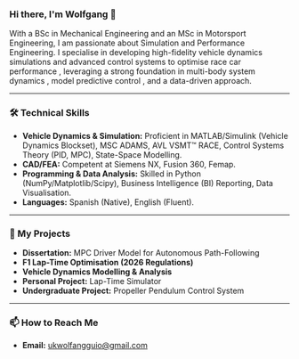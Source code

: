 ### Hi there, I'm Wolfgang 👋

With a BSc in Mechanical Engineering and an MSc in Motorsport Engineering, I am passionate about Simulation and Performance Engineering. I specialise in developing high-fidelity vehicle dynamics simulations and advanced control systems to optimise race car performance , leveraging a strong foundation in multi-body system dynamics , model predictive control , and a data-driven approach.

---

### 🛠️ Technical Skills

* **Vehicle Dynamics & Simulation:** Proficient in MATLAB/Simulink (Vehicle Dynamics Blockset), MSC ADAMS, AVL VSMT™ RACE, Control Systems Theory (PID, MPC), State-Space Modelling. 
* **CAD/FEA:** Competent at Siemens NX, Fusion 360, Femap. 
* **Programming & Data Analysis:** Skilled in Python (NumPy/Matplotlib/Scipy), Business Intelligence (BI) Reporting, Data Visualisation. 
* **Languages:** Spanish (Native), English (Fluent). 

---

### 🚀 My Projects


* **Dissertation:** MPC Driver Model for Autonomous Path-Following 
* **F1 Lap-Time Optimisation (2026 Regulations)** 
* **Vehicle Dynamics Modelling & Analysis** 
* **Personal Project:** Lap-Time Simulator 
* **Undergraduate Project:** Propeller Pendulum Control System

---

### 📫 How to Reach Me

* **Email:** [ukwolfangguio@gmail.com](mailto:ukwolfangguio@gmail.com)
  
